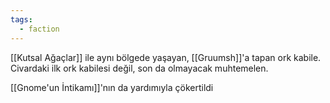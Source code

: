 ```yaml
---  
tags:
  - faction  
---  
```

  
[[Kutsal Ağaçlar]] ile aynı bölgede yaşayan, [[Gruumsh]]'a tapan ork kabile. Civardaki ilk ork kabilesi değil, son da olmayacak muhtemelen.  
  
[[Gnome'un İntikamı]]'nın da yardımıyla çökertildi